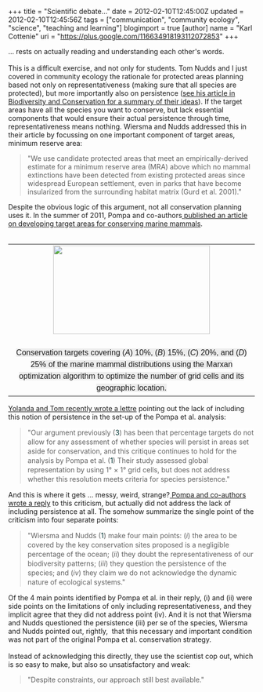 +++
title = "Scientific debate..."
date = 2012-02-10T12:45:00Z
updated = 2012-02-10T12:45:56Z
tags = ["communication", "community ecology", "science", "teaching and learning"]
blogimport = true 
[author]
	name = "Karl Cottenie"
	uri = "https://plus.google.com/116634918193112072853"
+++

... rests on actually reading and understanding each other's words.<br /><br />This is a difficult exercise, and not only for students. Tom Nudds and I just covered in community ecology the rationale for protected areas planning based not only on representativeness (making sure that all species are protected), but more importantly also on persistence (<a href="http://www.springerlink.com/content/e01517811m115257/">see his article in Biodiversity and Conservation for a summary of their ideas</a>). If the target areas have all the species you want to conserve, but lack essential components that would ensure their actual persistence through time, representativeness means nothing.&nbsp;Wiersma and Nudds addressed this in their article by focussing on one important component of target areas, minimum reserve area:<br /><blockquote class="tr_bq"><div class="p1"><span style="font-family: inherit;">"We&nbsp;use candidate protected areas that meet an empirically-derived estimate for a&nbsp;minimum reserve area (MRA) above which no mammal extinctions have been&nbsp;detected from existing protected areas since widespread European settlement,&nbsp;even in parks that have become insularized from the surrounding habitat&nbsp;matrix (Gurd et al. 2001)."</span></div></blockquote>Despite the obvious logic of this argument, not all conservation planning uses it. In the summer of 2011, Pompa and co-authors<a href="http://www.pnas.org/content/108/33/13600.full"> published an article on developing target areas for conserving marine mammals</a>.<br /><br /><table align="center" cellpadding="0" cellspacing="0" class="tr-caption-container" style="margin-left: auto; margin-right: auto; text-align: center;"><tbody><tr><td style="text-align: center;"><a href="http://www.pnas.org/content/108/33/13600/F5.medium.gif" imageanchor="1" style="margin-left: auto; margin-right: auto;"><img border="0" height="181" src="http://www.pnas.org/content/108/33/13600/F5.medium.gif" width="320" /></a></td></tr><tr><td class="tr-caption" style="text-align: center;"><br /><div class="first-child" id="p-19" style="background-color: #eeeeee; border-bottom-width: 0px; border-color: initial; border-color: initial; border-image: initial; border-left-width: 0px; border-right-width: 0px; border-style: initial; border-style: initial; border-top-width: 0px; display: inline; font-family: 'Lucida Grande', 'Lucida Sans Unicode', Tahoma, Verdana, Arial, Helvetica, sans-serif; line-height: 1.5; margin-bottom: 15px; margin-top: 15px; outline-style: none; padding-bottom: 0px; padding-left: 0px; padding-right: 0px; padding-top: 0px; text-align: left; vertical-align: baseline;">Conservation targets covering (<em style="border-bottom-width: 0px; border-color: initial; border-image: initial; border-left-width: 0px; border-right-width: 0px; border-style: initial; border-top-width: 0px; font-family: inherit; font-size: inherit; line-height: inherit; margin-bottom: 0px; margin-left: 0px; margin-right: 0px; margin-top: 0px; outline-style: none; padding-bottom: 0px; padding-left: 0px; padding-right: 0px; padding-top: 0px; text-align: inherit; vertical-align: baseline;">A</em>) 10%, (<em style="border-bottom-width: 0px; border-color: initial; border-image: initial; border-left-width: 0px; border-right-width: 0px; border-style: initial; border-top-width: 0px; font-family: inherit; font-size: inherit; line-height: inherit; margin-bottom: 0px; margin-left: 0px; margin-right: 0px; margin-top: 0px; outline-style: none; padding-bottom: 0px; padding-left: 0px; padding-right: 0px; padding-top: 0px; text-align: inherit; vertical-align: baseline;">B</em>) 15%, (<em style="border-bottom-width: 0px; border-color: initial; border-image: initial; border-left-width: 0px; border-right-width: 0px; border-style: initial; border-top-width: 0px; font-family: inherit; font-size: inherit; line-height: inherit; margin-bottom: 0px; margin-left: 0px; margin-right: 0px; margin-top: 0px; outline-style: none; padding-bottom: 0px; padding-left: 0px; padding-right: 0px; padding-top: 0px; text-align: inherit; vertical-align: baseline;">C</em>) 20%, and (<em style="border-bottom-width: 0px; border-color: initial; border-image: initial; border-left-width: 0px; border-right-width: 0px; border-style: initial; border-top-width: 0px; font-family: inherit; font-size: inherit; line-height: inherit; margin-bottom: 0px; margin-left: 0px; margin-right: 0px; margin-top: 0px; outline-style: none; padding-bottom: 0px; padding-left: 0px; padding-right: 0px; padding-top: 0px; text-align: inherit; vertical-align: baseline;">D</em>) 25% of the marine mammal distributions using the Marxan optimization algorithm to optimize the number of grid cells and its geographic location.</div></td></tr></tbody></table><a href="http://www.pnas.org/content/109/6/E288.full">Yolanda and Tom recently wrote a lettre</a> pointing out the lack of including this notion of persistence in the set-up of the Pompa et al. analysis:<br /><blockquote class="tr_bq"><span style="font-family: inherit;"><span style="background-color: white; line-height: 19px; text-align: justify;">"Our argument previously (</span><a class="xref-bibr" href="http://www.pnas.org/content/109/6/E288.full#ref-3" id="xref-ref-3-2" style="background-color: white; border-bottom-width: 0px; border-color: initial; border-image: initial; border-left-width: 0px; border-right-width: 0px; border-style: initial; border-top-width: 0px; color: #003333; line-height: 19px; margin-bottom: 0px; margin-left: 0px; margin-right: 0px; margin-top: 0px; outline-style: none; padding-bottom: 0px; padding-left: 0px; padding-right: 0px; padding-top: 0px; text-align: justify; text-decoration: none; vertical-align: baseline;">3</a><span style="background-color: white; line-height: 19px; text-align: justify;">) has been that percentage targets do not allow for any assessment of whether species will persist in areas set aside for conservation, and this critique continues to hold for the analysis by Pompa et al. (</span><a class="xref-bibr" href="http://www.pnas.org/content/109/6/E288.full#ref-1" id="xref-ref-1-2" style="background-color: white; border-bottom-width: 0px; border-color: initial; border-image: initial; border-left-width: 0px; border-right-width: 0px; border-style: initial; border-top-width: 0px; color: #003333; line-height: 19px; margin-bottom: 0px; margin-left: 0px; margin-right: 0px; margin-top: 0px; outline-style: none; padding-bottom: 0px; padding-left: 0px; padding-right: 0px; padding-top: 0px; text-align: justify; text-decoration: none; vertical-align: baseline;">1</a><span style="background-color: white; line-height: 19px; text-align: justify;">) Their study assessed global representation by using 1° × 1° grid cells, but does not address whether this resolution meets criteria for species persistence."</span></span></blockquote>And this is where it gets ... messy, weird, strange?<a href="http://www.pnas.org/content/109/6/E289.full"> Pompa and co-authors wrote a reply</a> to this criticism, but actually did not address the lack of including persistence at all. The somehow summarize the single point of the criticism into four separate points:<br /><blockquote class="tr_bq"><span style="font-family: inherit;"><span style="background-color: white; line-height: 19px; text-align: justify;">"Wiersma and Nudds (</span><a class="xref-bibr" href="http://www.pnas.org/content/109/6/E289.full#ref-1" id="xref-ref-1-1" style="background-color: white; border-bottom-width: 0px; border-color: initial; border-image: initial; border-left-width: 0px; border-right-width: 0px; border-style: initial; border-top-width: 0px; color: #003333; line-height: 19px; margin-bottom: 0px; margin-left: 0px; margin-right: 0px; margin-top: 0px; outline-style: none; padding-bottom: 0px; padding-left: 0px; padding-right: 0px; padding-top: 0px; text-align: justify; text-decoration: none; vertical-align: baseline;">1</a><span style="background-color: white; line-height: 19px; text-align: justify;">) make four main points: (</span><em style="background-color: white; border-bottom-width: 0px; border-color: initial; border-image: initial; border-left-width: 0px; border-right-width: 0px; border-style: initial; border-top-width: 0px; line-height: 19px; margin-bottom: 0px; margin-left: 0px; margin-right: 0px; margin-top: 0px; outline-style: none; padding-bottom: 0px; padding-left: 0px; padding-right: 0px; padding-top: 0px; text-align: justify; vertical-align: baseline;">i</em><span style="background-color: white; line-height: 19px; text-align: justify;">) the area to be covered by the key conservation sites proposed is a negligible percentage of the ocean; (</span><em style="background-color: white; border-bottom-width: 0px; border-color: initial; border-image: initial; border-left-width: 0px; border-right-width: 0px; border-style: initial; border-top-width: 0px; line-height: 19px; margin-bottom: 0px; margin-left: 0px; margin-right: 0px; margin-top: 0px; outline-style: none; padding-bottom: 0px; padding-left: 0px; padding-right: 0px; padding-top: 0px; text-align: justify; vertical-align: baseline;">ii</em><span style="background-color: white; line-height: 19px; text-align: justify;">) they doubt the representativeness of our biodiversity patterns; (</span><em style="background-color: white; border-bottom-width: 0px; border-color: initial; border-image: initial; border-left-width: 0px; border-right-width: 0px; border-style: initial; border-top-width: 0px; line-height: 19px; margin-bottom: 0px; margin-left: 0px; margin-right: 0px; margin-top: 0px; outline-style: none; padding-bottom: 0px; padding-left: 0px; padding-right: 0px; padding-top: 0px; text-align: justify; vertical-align: baseline;">iii</em><span style="background-color: white; line-height: 19px; text-align: justify;">) they question the persistence of the species; and (</span><em style="background-color: white; border-bottom-width: 0px; border-color: initial; border-image: initial; border-left-width: 0px; border-right-width: 0px; border-style: initial; border-top-width: 0px; line-height: 19px; margin-bottom: 0px; margin-left: 0px; margin-right: 0px; margin-top: 0px; outline-style: none; padding-bottom: 0px; padding-left: 0px; padding-right: 0px; padding-top: 0px; text-align: justify; vertical-align: baseline;">iv</em><span style="background-color: white; line-height: 19px; text-align: justify;">) they claim we do not acknowledge the dynamic nature of ecological systems."</span></span></blockquote>Of the 4 main points identified by Pompa et al. in their reply, (i) and (ii) were side points on the limitations of only including representativeness, and they implicit agree that they did not address point (iv). And it is not that Wiersma and Nudds questioned the persistence (iii) per se of the species, Wiersma and Nudds pointed out, rightly, &nbsp;that this necessary and important condition was not part of the original Pompa et al. conservation strategy.<br /><br />Instead of acknowledging this directly, they use the scientist cop out, which is so easy to make, but also so unsatisfactory and weak:<br /><blockquote class="tr_bq"><span style="font-family: inherit;">"Despite constraints, our approach still best available."</span></blockquote>
